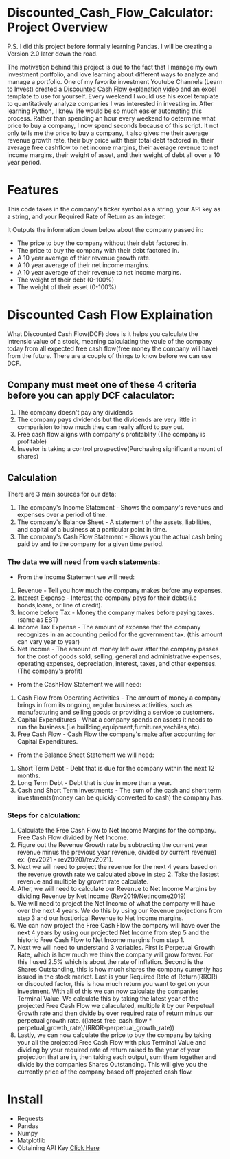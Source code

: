 # Discounted_Cash_Flow_Calculator: Project Overview

P.S. I did this project before formally learning Pandas. I will be creating a Version 2.0 later down the road.

The motivation behind this project is due to the fact that I manage my own investment portfolio, and love learning about different ways to analyze and manage a portfolio. One of my favorite investment Youtube Channels (Learn to Invest) created a [Discounted Cash Flow explanation video](https://www.youtube.com/watch?v=fd_emLLzJnk&list=WL&index=9&t=631s&ab_channel=LearntoInvest) and an excel template to use for yourself. Every weekend I would use his excel template to quantitatively analyze companies I was interested in investing in. After learning Python, I knew life would be so much easier automating this process. Rather than spending an hour every weekend to determine what price to buy a company, I now spend seconds because of this script. It not only tells me the price to buy a company, it also gives me their average revenue growth rate, their buy price with their total debt factored in, their average free cashflow to net income margins, their average revenue to net income margins, their weight of asset, and their weight of debt all over a 10 year period. 


# Features 

This code takes in the company's ticker symbol as a string, your API key as a string, and your Required Rate of Return as an integer.

It Outputs the information down below about the company passed in: 

* The price to buy the company without their debt factored in.
* The price to buy the company with their debt factored in.
* A 10 year average of thier revenue growth rate.
* A 10 year average of their net income margins.
* A 10 year average of their revenue to net income margins.
* The weight of their debt (0-100%)
* The weight of their asset (0-100%)

# Discounted Cash Flow Explaination

What Discounted Cash Flow(DCF) does is it helps you calculate the intrensic value of a stock, meaning calculating the vaule of the company today from all expected free cash flow(free money the company will have) from the future. There are a couple of things to know before we can use DCF.

## Company must meet one of these 4 criteria before you can apply DCF calaculator:
1. The company doesn't pay any dividends
2. The company pays dividends but the dividends are very little in comparision to how much they can really afford to pay out.
3. Free cash flow aligns with company's profitablity (The company is profitable)
4. Investor is taking a control prospective(Purchasing significant amount of shares)

## Calculation
There are 3 main sources for our data:
1. The company's Income Statement - Shows the company's revenues and expenses over a period of time. 
2. The company's Balance Sheet - A statement of the assets, liabilities, and capital of a business at a particular point in time.
3. The company's Cash Flow Statement - Shows you the actual cash being paid by and to the company for a given time period. 

### The data we will need from each statements:
* From the Income Statement we will need:
1. Revenue - Tell you how much the company makes before any expenses.
2. Interest Expense - Interest the company pays for their debts(i.e bonds,loans, or line of credit).
3. Income before Tax - Money the company makes before paying taxes. (same as EBT)
4. Income Tax Expense - The amount of expense that the company recognizes in an accounting period for the government tax. (this amount can vary year to year)
5. Net Income - The amount of money left over after the company passes for the cost of goods sold, selling, general and administrative expenses, operating expenses, depreciation, interest, taxes, and other expenses. (The company's profit)

* From the CashFlow Statement we will need:
1. Cash Flow from Operating Activities - The amount of money a company brings in from its ongoing, regular business activities, such as manufacturing and selling goods or providing a service to customers.
2. Capital Expenditures - What a company spends on assets it needs to run the business.(i.e buillding,equipment,furnitures,vechiles,etc).
3. Free Cash Flow - Cash Flow the company's make after accounting for Capital Expenditures. 

* From the Balance Sheet Statement we will need:
1. Short Term Debt - Debt that is due for the company within the next 12 months.
2. Long Term Debt - Debt that is due in more than a year.
3. Cash and Short Term Investments - The sum of the cash and short term investments(money can be quickly converted to cash) the company has.

### Steps for calculation:
1. Calculate the Free Cash Flow to Net Income Margins for the company. Free Cash Flow divided by Net Income.
2. Figure out the Revenue Growth rate by subtracting the current year revenue minus the previous year revenue, divided by current revenue) ex: (rev2021 - rev2020)/rev2021).
3. Next we will need to project the revenue for the next 4 years based on the revenue growth rate we calculated above in step 2. Take the lastest revenue and multiple by growth rate calculate. 
4.  After, we will need to calculate our Revenue to Net Income Margins by dividing Revenue by Net Income (Rev2019/NetIncome2019)
5.  We will need to project the Net Income of what the company will have over the next 4 years. We do this by using our Revenue projections from step 3 and our hostiorical Revenue to Net Income margins.
6.  We can now project the Free Cash Flow the company will have over the next 4 years by using our projected Net Income from step 5 and the historic Free Cash Flow to Net Income margins from step 1.
7.  Next we will need to understand 3 variables. First is Perpetual Growth Rate, which is how much we think the company will grow forever. For this I used 2.5% which is about the rate of inflation. Second is the Shares Outstanding, this is how much shares the company currently has issued in the stock market. Last is your Required Rate of Return(RROR) or discouted factor, this is how much return you want to get on your investment. With all of this we can now calculate the companies Terminal Value. We calculate this by taking the latest year of the projected Free Cash Flow we calaculated, multiple it by our Perpetual Growth rate and then divide by over required rate of return minus our perpetual growth rate. ((latest_free_cash_flow * perpetual_growth_rate)/(RROR-perpetual_growth_rate))
8.  Lastly, we can now calculate the price to buy the company by taking your all the projected Free Cash Flow with plus Terminal Value and dividing by your required rate of return raised to the year of your projection that are in, then taking each output, sum them together and divide by the companies Shares Outstanding. This will give you the currently price of the company based off projected cash flow.

# Install 

* Requests
* Pandas
* Numpy
* Matplotlib
* Obtaining API Key [Click Here](https://financialmodelingprep.com/developer/docs/)
